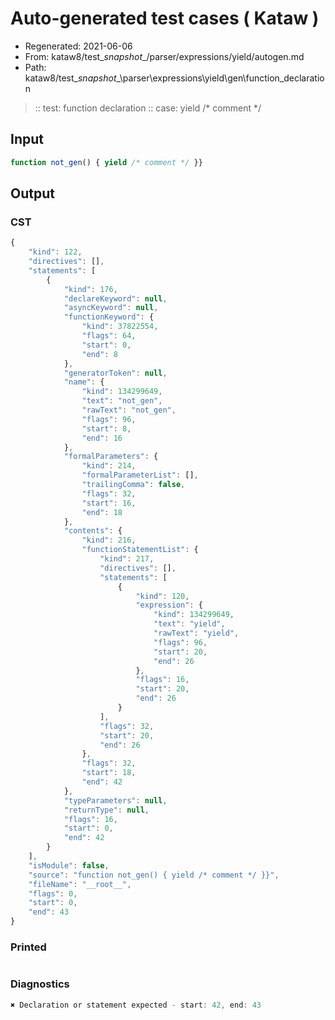 # Auto-generated test cases ( Kataw )
- Regenerated: 2021-06-06
- From: kataw8/test\__snapshot__/parser/expressions/yield/autogen.md
- Path: kataw8/test\__snapshot__\parser\expressions\yield\gen\function_declaration
> :: test: function declaration
> :: case: yield /* comment */
## Input

`````js
function not_gen() { yield /* comment */ }}
`````
## Output

### CST

```javascript
{
    "kind": 122,
    "directives": [],
    "statements": [
        {
            "kind": 176,
            "declareKeyword": null,
            "asyncKeyword": null,
            "functionKeyword": {
                "kind": 37822554,
                "flags": 64,
                "start": 0,
                "end": 8
            },
            "generatorToken": null,
            "name": {
                "kind": 134299649,
                "text": "not_gen",
                "rawText": "not_gen",
                "flags": 96,
                "start": 8,
                "end": 16
            },
            "formalParameters": {
                "kind": 214,
                "formalParameterList": [],
                "trailingComma": false,
                "flags": 32,
                "start": 16,
                "end": 18
            },
            "contents": {
                "kind": 216,
                "functionStatementList": {
                    "kind": 217,
                    "directives": [],
                    "statements": [
                        {
                            "kind": 120,
                            "expression": {
                                "kind": 134299649,
                                "text": "yield",
                                "rawText": "yield",
                                "flags": 96,
                                "start": 20,
                                "end": 26
                            },
                            "flags": 16,
                            "start": 20,
                            "end": 26
                        }
                    ],
                    "flags": 32,
                    "start": 20,
                    "end": 26
                },
                "flags": 32,
                "start": 18,
                "end": 42
            },
            "typeParameters": null,
            "returnType": null,
            "flags": 16,
            "start": 0,
            "end": 42
        }
    ],
    "isModule": false,
    "source": "function not_gen() { yield /* comment */ }}",
    "fileName": "__root__",
    "flags": 0,
    "start": 0,
    "end": 43
}
```

### Printed

```javascript

```

### Diagnostics

```javascript
✖ Declaration or statement expected - start: 42, end: 43

```

